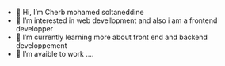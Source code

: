 - 👋 Hi, I’m Cherb mohamed soltaneddine
- 👀 I’m interested in web devellopment and also i am a frontend developper
- 🌱 I’m currently learning more about front end and backend developpement
- 💞️ I’m avaible to work ....


<!---
mcoussama/mcoussama is a ✨ special ✨ repository because its `README.md` (this file) appears on your GitHub profile.
You can click the Preview link to take a look at your changes.
--->
